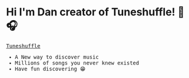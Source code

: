 <h1>Hi I'm Dan creator of Tuneshuffle! 🔀🎧</h1>

<samp>
<p><a href="https://tuneshuffle.herokuapp.com/" target="_blank">Tuneshuffle</a></p>
<ul> 
  <li> A New way to discover music</li>
  <li> Millions of songs you never knew existed </li>
  <li> Have fun discovering 😁 </li>
</ul>
</samp>
